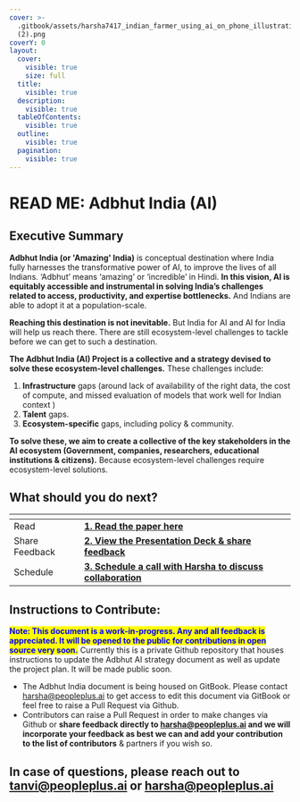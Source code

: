 ```yaml
---
cover: >-
  .gitbook/assets/harsha7417_indian_farmer_using_ai_on_phone_illustration_55e3e2ce-3e61-40bd-afe9-f03e6cd08c0b
  (2).png
coverY: 0
layout:
  cover:
    visible: true
    size: full
  title:
    visible: true
  description:
    visible: true
  tableOfContents:
    visible: true
  outline:
    visible: true
  pagination:
    visible: true
---
```


# READ ME: Adbhut India (AI)

## Executive Summary

**Adbhut India (or 'Amazing' India)** is conceptual destination where India fully harnesses the transformative power of AI, to improve the lives of all Indians. ‘Adbhut’ means ‘amazing’ or ‘incredible’ in Hindi. **In this vision, AI is equitably accessible and instrumental in solving India’s challenges related to access, productivity, and expertise bottlenecks.** And Indians are able to adopt it at a population-scale.&#x20;

**Reaching this destination is not inevitable.** But India for AI and AI for India will help us reach there. There are still ecosystem-level challenges to tackle before we can get to such a destination.



**The Adbhut India (AI) Project is a collective and a strategy devised to solve these ecosystem-level challenges.** These challenges include:

1. **Infrastructure** gaps (around lack of availability of the right data, the cost of compute, and missed evaluation of models that work well for Indian context )&#x20;
2. **Talent** gaps.
3. **Ecosystem-specific** gaps, including policy & community.



**To solve these, we aim to create a collective of the key stakeholders in the AI ecosystem (Government, companies, researchers, educational institutions & citizens).** Because ecosystem-level challenges require ecosystem-level solutions.



## What should you do next?

<table data-view="cards"><thead><tr><th></th><th></th><th></th></tr></thead><tbody><tr><td>Read</td><td><a href="archive-and-resources/archive-and-resources/1.-introduction.md"><strong>1. Read the paper here</strong></a></td><td></td></tr><tr><td>Share Feedback</td><td><a href="https://www.figma.com/file/N9RgUCXUZGlkqcx6dhAJ48/PeoplePlusAI?type=design&#x26;node-id=150%3A3&#x26;mode=design&#x26;t=sCTxK9FgA2OHTgts-1"><strong>2. View the Presentation Deck &#x26; share feedback</strong></a></td><td></td></tr><tr><td>Schedule</td><td><a href="https://cal.read.ai/harsha"><strong>3. Schedule a call with Harsha to discuss collaboration</strong></a></td><td></td></tr></tbody></table>

##

## Instructions to Contribute:

<mark style="color:blue;">**Note: This document is a work-in-progress. Any and all feedback is appreciated. It will be opened to the public for contributions in open source very soon.**</mark> Currently this is a private Github repository that houses instructions to update the Adbhut AI strategy document as well as update the project plan. It will be made public soon.

* The Adbhut India document is being housed on GitBook. Please contact harsha@peopleplus.ai to get access to edit this document via GitBook or feel free to raise a Pull Request via Github.&#x20;
* Contributors can raise a Pull Request in order to make changes via Github or **share feedback directly to harsha@peopleplus.ai and we will incorporate your feedback as best we can and add your contribution to the list of contributors** & partners if you wish so.

## In case of questions, please reach out to tanvi@peopleplus.ai or harsha@peopleplus.ai
